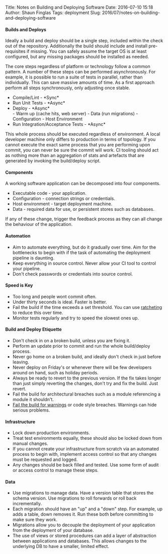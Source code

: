 Title: Notes on Building and Deploying Software
Date: 2016-07-10 15:18
Author: Shaun Finglas
Tags: deployment
Slug: 2016/07/notes-on-building-and-deploying-software

#### Builds and Deploys

Ideally a build and deploy should be a single step, included within the
check out of the repository. Additionally the build should include and
install pre-requisites if missing. You can safely assume the target OS
is at least configured, but any missing packages should be installed as
needed.

The core steps regardless of platform or technology follow a common
pattern. A number of these steps can be performed asynchronously. For
example, it is possible to run a suite of tests in parallel, rather than
individually. This can save massive amounts of time. As a first approach
perform all steps synchronously, only adjusting once stable.

<ul>
<li>
Compile/Lint - *Sync*

</li>
<li>
Run Unit Tests - *Async*

</li>
<li>
Deploy - *Async*

</li>
-   Warm up (cache hits, web server)
-   Data (run migrations)
-   Configuration
-   Host Environment

<li>
Run Integration/Acceptance Tests - *Async*

</li>
</ul>
This whole process should be executed regardless of environment. A local
developer machine only differs to production in terms of topology. If
you cannot execute the exact same process that you are performing upon
commit, you can never be sure the commit will work. CI tooling should
act as nothing more than an aggregation of stats and artefacts that are
generated by invoking the build/deploy script.

#### Components

A working software application can be decomposed into four components.

-   Executable code - your application.
-   Configuration - connection strings or credentials.
-   Host environment - target deployment machine.
-   Data - required data for use, or persistent stores such as
    databases.

If any of these change, trigger the feedback process as they can all
change the behaviour of the application.

#### Automation

-   Aim to automate everything, but do it gradually over time. Aim for
    the bottlenecks to begin with if the task of automating the
    deployment pipeline is daunting.
-   Keep everything in source control. Never allow your CI tool to
    control your pipeline.
-   Don't check passwords or credentials into source control.

#### Speed is Key

-   Too long and people wont commit often.
-   Under thirty seconds is ideal. Faster is better.
-   Fail the build if the time exceeds a set threshold. You can use
    [ratcheting](https://blog.shaunfinglas.co.uk/2014/11/ratcheting.html)
    to reduce this over time.
-   Monitor tests regularly and try to speed the slowest ones up.

#### Build and Deploy Etiquette

-   Don't check in on a broken build, unless you are fixing it.
-   Perform an update prior to commit and run the whole build/deploy
    process.
-   Never go home on a broken build, and ideally don't check in just
    before leaving.
-   Never deploy on Friday's or whenever there will be few developers
    around on hand, such as holiday periods.
-   Always be ready to revert to the previous version. If the fix takes
    longer than just simply reverting the changes, don't try and fix the
    build. Just revert.
-   Fail the build for architectural breaches such as a module
    referencing a module it shouldn't.
-   [Fail the build for
    warnings](https://blog.shaunfinglas.co.uk/2014/02/warnings-as-errors.html)
    or code style breaches. Warnings can hide serious problems.

#### Infrastructure

-   Lock down production environments.
-   Treat test environments equally, these should also be locked down
    from manual changes.
-   If you cannot create your infrastructure from scratch via an
    automated process to begin with, implement access control so that
    any changes must be requested and logged.
-   Any changes should be back filled and tested. Use some form of audit
    or access control to manage these steps.

#### Data

-   Use migrations to manage data. Have a version table that stores the
    schema version. Use migrations to roll forwards or roll back
    incrementally.
-   Each migration should have an "up" and a "down" step. For example,
    up adds a table, down removes it. Run these both before committing
    to make sure they work.
-   Migrations allow you to decouple the deployment of your application
    from the deployment of your database.
-   The use of views or stored procedures can add a layer of abstraction
    between applications and databases. This allows changes to the
    underlying DB to have a smaller, limited effect.
